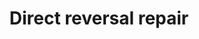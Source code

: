 ---
annotations:
- id: PW:0000099
  parent: regulatory pathway
  type: Pathway Ontology
  value: DNA repair pathway
- id: PW:0000004
  parent: regulatory pathway
  type: Pathway Ontology
  value: regulatory pathway
authors:
- Khanspers
- Eweitz
citedin: ''
communities:
- CPTAC
- ontox
description: Direct reversal repair is a mechanism of repair where the damaged area
  or lesion is repaired directly by specialized proteins. It does not involve breakage
  of the phosphodiester backbone and doesn't require a reference template unlike the
  other single-strand repair mechanism.  Methylation of guanine bases is directly
  reversed by the protein methyl guanine methyl transferase (MGMT). This is an expensive
  process because each MGMT molecule can be used only once. Methylation of the bases
  cytosine and adenine  is repaired by ALKBH2 and ALKBH3.  This pathway is based on
  information from REPAIRtoire (https://repairtoire.genesilico.pl/Pathway/13/) and
  Wikipedia (https://en.wikipedia.org/wiki/DNA_repair).
last-edited: 2025-02-01
ndex: b5ffba53-8b72-11eb-9e72-0ac135e8bacf
organisms:
- Homo sapiens
redirect_from:
- /index.php/Pathway:WP4931
- /instance/WP4931
- /instance/WP4931_r136381
revision: r136381
schema-jsonld:
- '@context': https://schema.org/
  '@id': https://wikipathways.github.io/pathways/WP4931.html
  '@type': Dataset
  creator:
    '@type': Organization
    name: WikiPathways
  description: Direct reversal repair is a mechanism of repair where the damaged area
    or lesion is repaired directly by specialized proteins. It does not involve breakage
    of the phosphodiester backbone and doesn't require a reference template unlike
    the other single-strand repair mechanism.  Methylation of guanine bases is directly
    reversed by the protein methyl guanine methyl transferase (MGMT). This is an expensive
    process because each MGMT molecule can be used only once. Methylation of the bases
    cytosine and adenine  is repaired by ALKBH2 and ALKBH3.  This pathway is based
    on information from REPAIRtoire (https://repairtoire.genesilico.pl/Pathway/13/)
    and Wikipedia (https://en.wikipedia.org/wiki/DNA_repair).
  keywords:
  - ALKBH2
  - ALKBH3
  - MGMT
  license: CC0
  name: Direct reversal repair
seo: CreativeWork
title: Direct reversal repair
wpid: WP4931
---